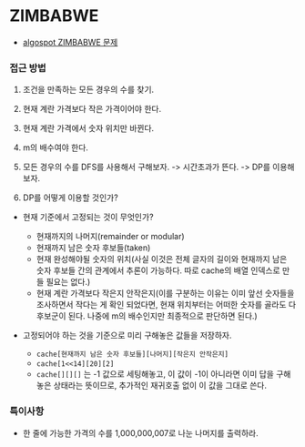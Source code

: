 # ZIMBABWE

 - [algospot ZIMBABWE 문제](https://algospot.com/judge/problem/read/ZIMBABWE)

### 접근 방법

 1. 조건을 만족하는 모든 경우의 수를 찾기.
  1. 현재 계란 가격보다 작은 가격이어야 한다.
  2. 현재 계란 가격에서 숫자 위치만 바뀐다.
  3. m의 배수여야 한다.

 2. 모든 경우의 수를 DFS를 사용해서 구해보자. -> 시간초과가 뜬다. -> DP를 이용해보자.
 3. DP를 어떻게 이용할 것인가?
  - 현재 기준에서 고정되는 것이 무엇인가?
    - 현재까지의 나머지(remainder or modular)
    - 현재까지 남은 숫자 후보들(taken)
    - 현재 완성해야될 숫자의 위치(사실 이것은 전체 글자의 길이와 현재까지 남은 숫자 후보들 간의 관계에서 추론이 가능하다. 따로 cache의 배열 인덱스로 만들 필요는 없다.)
    - 현재 계란 가격보다 작은지 안작은지(이를 구분하는 이유는 이미 앞선 숫자들을 조사하면서 작다는 게 확인 되었다면, 현재 위치부터는 어떠한 숫자를 골라도 다 후보군이 된다. 나중에 m의 배수인지만 최종적으로 판단하면 된다.)

  - 고정되어야 하는 것을 기준으로 미리 구해놓은 값들을 저장하자.
    - `cache[현재까지 남은 숫자 후보들][나머지][작은지 안작은지]`
    - `cache[1<<14][20][2]`
    - `cache[][][]` 는 -1 값으로 세팅해놓고, 이 값이 -1이 아니라면 이미 답을 구해놓은 상태라는 뜻이므로, 추가적인 재귀호출 없이 이 값을 그대로 쓴다. 

### 특이사항

 - 한 줄에 가능한 가격의 수를 1,000,000,007로 나눈 나머지를 출력하라.
